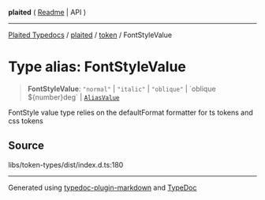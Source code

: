 **plaited** ( [Readme](../../README.md) \| API )

***

[Plaited Typedocs](../../../modules.md) / [plaited](../../modules.md) / [token](../README.md) / FontStyleValue

# Type alias: FontStyleValue

> **FontStyleValue**: `"normal"` \| `"italic"` \| `"oblique"` \| \`oblique ${number}deg\` \| [`AliasValue`](AliasValue.md)

FontStyle value type relies on the defaultFormat formatter for ts tokens and css tokens

## Source

libs/token-types/dist/index.d.ts:180

***

Generated using [typedoc-plugin-markdown](https://www.npmjs.com/package/typedoc-plugin-markdown) and [TypeDoc](https://typedoc.org/)
